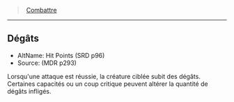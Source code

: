 ﻿---
!GenericItem
Name: Dégâts
AltName: Hit Points (SRD p96)
Source: (MDR p293)
Id: combat_hd.md#dégâts
ParentLink: combat_hd.md#combattre
ParentName: Combattre
NameLevel: 2
Attributes:
  Name: Dégâts
  Markdown: >+
    ## <!--Name-->Dégâts<!--/Name-->


    - AltName: <!--AltName-->Hit Points (SRD p96)<!--/AltName-->

    - Source: <!--Source-->(MDR p293)<!--/Source-->


    Lorsqu'une attaque est réussie, la créature ciblée subit des dégâts. Certaines capacités ou un coup critique peuvent altérer la quantité de dégâts infligés.

  AltName: Hit Points (SRD p96)
  Source: (MDR p293)
AttributesDictionary: >+
  Name: Dégâts

  Markdown: >+

    ## <!--Name-->Dégâts<!--/Name-->





    - AltName: <!--AltName-->Hit Points (SRD p96)<!--/AltName-->



    - Source: <!--Source-->(MDR p293)<!--/Source-->





    Lorsqu'une attaque est réussie, la créature ciblée subit des dégâts. Certaines capacités ou un coup critique peuvent altérer la quantité de dégâts infligés.



  AltName: Hit Points (SRD p96)

  Source: (MDR p293)

---
> [Combattre](hd_combat.md)

---

## Dégâts

- AltName: Hit Points (SRD p96)
- Source: (MDR p293)

Lorsqu'une attaque est réussie, la créature ciblée subit des dégâts. Certaines capacités ou un coup critique peuvent altérer la quantité de dégâts infligés.

